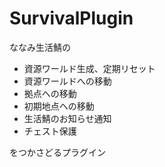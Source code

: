# SurvivalPlugin
ななみ生活鯖の<br>
- 資源ワールド生成、定期リセット
- 資源ワールドへの移動
- 拠点への移動
- 初期地点への移動
- 生活鯖のお知らせ通知
- チェスト保護

をつかさどるプラグイン